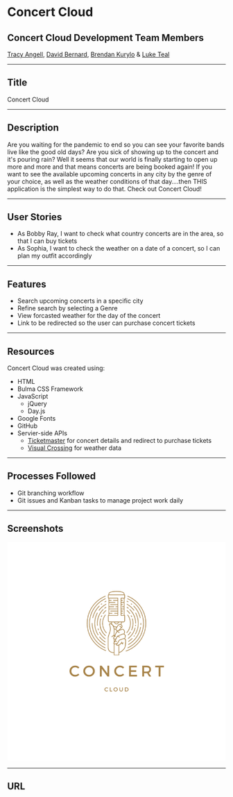 # Concert Cloud
## Concert Cloud Development Team Members
[Tracy Angell](https://github.com/tracye1083), [David Bernard](https://github.com/dbernard87), [Brendan Kurylo](https://github.com/Bkrendan12) & [Luke Teal](https://github.com/luketeal)
***
## Title
Concert Cloud
***
## Description
Are you waiting for the pandemic to end so you can see your favorite bands live like the good old days? 
Are you sick of showing up to the concert and it's pouring rain? 
Well it seems that our world is finally starting to open up more and more and that means concerts are being booked again! 
If you want to see the available upcoming concerts in any city by the genre of your choice, as well as the weather conditions of that day….then THIS application is the simplest way to do that. 
Check out Concert Cloud!

*** 
## User Stories
- As Bobby Ray, I want to check what country concerts are in the area, so that I can buy tickets
- As Sophia, I want to check the weather on a date of a concert, so I can plan my outfit accordingly
***
## Features
- Search upcoming concerts in a specific city
- Refine search by selecting a Genre
- View forcasted weather for the day of the concert
- Link to be redirected so the user can purchase concert tickets
***
## Resources 
Concert Cloud was created using:
- HTML
- Bulma CSS Framework
- JavaScript
    - jQuery
    - Day.js
- Google Fonts
- GitHub
- Servier-side APIs
    - [Ticketmaster](https://developer.ticketmaster.com/) for concert details and redirect to purchase tickets
    - [Visual Crossing](https://www.visualcrossing.com/) for weather data
***
## Processes Followed
- Git branching workflow
- Git issues and Kanban tasks to manage project work daily
***
## Screenshots
![Concert Cloud Logo as a placeholder](assets/css/images/concertcloud.png)
***
## URL



